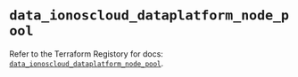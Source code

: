 # `data_ionoscloud_dataplatform_node_pool`

Refer to the Terraform Registory for docs: [`data_ionoscloud_dataplatform_node_pool`](https://www.terraform.io/docs/providers/ionoscloud/d/dataplatform_node_pool).
